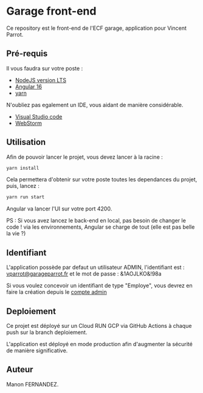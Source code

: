 
# Garage front-end

Ce repository est le front-end de l'ECF garage, application pour Vincent Parrot.


## Pré-requis
Il vous faudra sur votre poste :
- [NodeJS version LTS](https://nodejs.org/)
- [Angular 16](https://angular.io/start)
- [yarn](https://yarnpkg.com/getting-started/install)

N'oubliez pas egalement un IDE, vous aidant de manière considérable.
- [Visual Studio code](https://code.visualstudio.com/)
- [WebStorm](https://www.jetbrains.com/fr-fr/webstorm/download/)

## Utilisation

Afin de pouvoir lancer le projet, vous devez lancer à la racine :
```bash
yarn install
 ```
Cela permettera d'obtenir sur votre poste toutes les dependances du projet, puis, lancez :
```bash
yarn run start
```
Angular va lancer l'UI sur votre port 4200.

PS : Si vous avez lancez le back-end en local, pas besoin de changer le code ! via les environnements, Angular se charge de tout (elle est pas belle la vie ?)

## Identifiant

L'application possède par defaut un utilisateur ADMIN, l'identifiant est : vparrot@garageparrot.fr et le mot de passe : &1AOJLKO&!98a

Si vous voulez concevoir un identifiant de type "Employe", vous devrez en faire la création depuis le [compte admin](http://localhost:4200/admin)

## Deploiement

Ce projet est déployé sur un Cloud RUN GCP via GitHub Actions à chaque push sur la branch deploiement.

L'application est déployé en mode production afin d'augmenter la sécurité de manière significative.

## Auteur
Manon FERNANDEZ.



